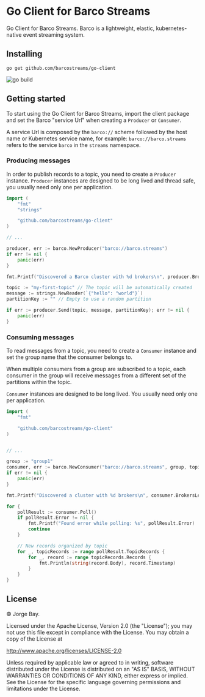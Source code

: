 # Go Client for Barco Streams

Go Client for Barco Streams. Barco is a lightweight, elastic, kubernetes-native event streaming system.

## Installing

```shell
go get github.com/barcostreams/go-client
```

![go build](https://github.com/barcostreams/barco/actions/workflows/go.yml/badge.svg)

## Getting started

To start using the Go Client for Barco Streams, import the client package and set the Barco "service Url" when creating
a `Producer` or `Consumer`.

A service Url is composed by the `barco://` scheme followed by the host name or Kubernetes service name,
for example: `barco://barco.streams` refers to the service `barco` in the `streams` namespace.

### Producing messages

In order to publish records to a topic, you need to create a `Producer` instance. `Producer` instances are designed to
be long lived and thread safe, you usually need only one per application.

```go
import (
	"fmt"
	"strings"

	"github.com/barcostreams/go-client"
)

// ...

producer, err := barco.NewProducer("barco://barco.streams")
if err != nil {
	panic(err)
}

fmt.Printf("Discovered a Barco cluster with %d brokers\n", producer.BrokersLength())

topic := "my-first-topic" // The topic will be automatically created
message := strings.NewReader(`{"hello": "world"}`)
partitionKey := "" // Empty to use a random partition

if err := producer.Send(topic, message, partitionKey); err != nil {
	panic(err)
}
```

### Consuming messages

To read messages from a topic, you need to create a `Consumer` instance and set the group name that the consumer
belongs to.

When multiple consumers from a group are subscribed to a topic, each consumer in the group will receive messages
from a different set of the partitions within the topic.

`Consumer` instances are designed to be long lived. You usually need only one per application.

```go
import (
	"fmt"

	"github.com/barcostreams/go-client"
)


// ...

group := "group1"
consumer, err := barco.NewConsumer("barco://barco.streams", group, topic)
if err != nil {
	panic(err)
}

fmt.Printf("Discovered a cluster with %d brokers\n", consumer.BrokersLength())

for {
	pollResult := consumer.Poll()
	if pollResult.Error != nil {
		fmt.Printf("Found error while polling: %s", pollResult.Error)
		continue
	}

	// New records organized by topic
	for _, topicRecords := range pollResult.TopicRecords {
		for _, record := range topicRecords.Records {
			fmt.Println(string(record.Body), record.Timestamp)
		}
	}
}
```

## License
© Jorge Bay.

Licensed under the Apache License, Version 2.0 (the "License"); you may not use this file except in compliance with the License. You may obtain a copy of the License at

http://www.apache.org/licenses/LICENSE-2.0

Unless required by applicable law or agreed to in writing, software distributed under the License is distributed on an "AS IS" BASIS, WITHOUT WARRANTIES OR CONDITIONS OF ANY KIND, either express or implied. See the License for the specific language governing permissions and limitations under the License.